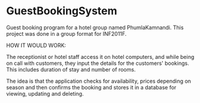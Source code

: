 # GuestBookingSystem

Guest booking program for a hotel group named PhumlaKamnandi. This project was done in a group format for INF2011F.

HOW IT WOULD WORK:

The receptionist or hotel staff access it on hotel computers, and while being on call with customers, they input the details for the customers' bookings.
This includes duration of stay and number of rooms. 

The idea is that the application checks for availability, prices depending on season and then confirms the booking and stores it in a database for viewing, updating and deleting. 
